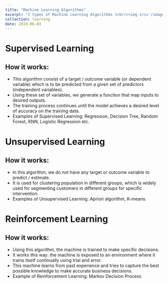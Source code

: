 ```yaml
---
title: "Machine Learning Algorithms"
excerpt: "3 types of Machine Learning Algorithms 1<br/><img src='/images/500x300.png'>"
collection: learning
date: 2019-06-03
---
```


Supervised Learning
======
How it works:
------
- This algorithm consist of a target / outcome variable (or dependent variable) which is to be predicted from a given set of predictors
 (independent variables).
- Using these set of variables, we generate a function that map inputs to desired outputs.
- The training process continues until the model achieves a desired level of accuracy on the training data.
- Examples of Supervised Learning: Regression, Decision Tree, Random Forest, KNN, Logistic Regression etc.


Unsupervised Learning
=======
How it works:
------
- In this algorithm, we do not have any target or outcome variable to predict / estimate.
- It is used for clustering population in different groups, which is widely used for segmenting customers in different groups for specific intervention.
- Examples of Unsupervised Learning: Apriori algorithm, K-means.


Reinforcement Learning
======
How it works:
------
- Using this algorithm, the machine is trained to make specific decisions.
- It works this way: the machine is exposed to an environment where it trains itself continually using trial and error.
- This machine learns from past experience and tries to capture the best possible knowledge to make accurate business decisions.
- Example of Reinforcement Learning: Markov Decision Process

